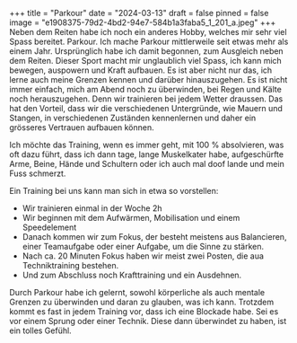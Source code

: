 +++
title = "Parkour"
date = "2024-03-13"
draft = false
pinned = false
image = "e1908375-79d2-4bd2-94e7-584b1a3faba5_1_201_a.jpeg"
+++
Neben dem Reiten habe ich noch ein anderes Hobby, welches mir sehr viel Spass bereitet. Parkour. Ich mache Parkour mittlerweile seit etwas mehr als einem Jahr. Ursprünglich habe ich damit begonnen, zum Ausgleich neben dem Reiten. Dieser Sport macht mir unglaublich viel Spass, ich kann mich bewegen, auspowern und Kraft aufbauen. Es ist aber nicht nur das, ich lerne auch meine Grenzen kennen und darüber hinauszugehen. Es ist nicht immer einfach, mich am Abend noch zu überwinden, bei Regen und Kälte noch herauszugehen. Denn wir trainieren bei jedem Wetter draussen. Das hat den Vorteil, dass wir die verschiedenen Untergründe, wie Mauern und Stangen, in verschiedenen Zuständen kennenlernen und daher ein grösseres Vertrauen aufbauen können. 

Ich möchte das Training, wenn es immer geht, mit 100 % absolvieren, was oft dazu führt, dass ich dann tage, lange Muskelkater habe, aufgeschürfte Arme, Beine, Hände und Schultern oder ich auch mal doof lande und mein Fuss schmerzt. 

Ein Training bei uns kann man sich in etwa so vorstellen: 

* Wir trainieren einmal in der Woche 2h 
* Wir beginnen mit dem Aufwärmen, Mobilisation und einem Speedelement
* Danach kommen wir zum Fokus, der besteht meistens aus Balancieren, einer Teamaufgabe oder einer Aufgabe, um die Sinne zu stärken. 
* Nach ca. 20 Minuten Fokus haben wir meist zwei Posten, die aua Techniktraining bestehen.
* Und zum Abschluss noch Krafttraining und ein Ausdehnen.

Durch Parkour habe ich gelernt, sowohl körperliche als auch mentale Grenzen zu überwinden und daran zu glauben, was ich kann. Trotzdem kommt es fast in jedem Training vor, dass ich eine Blockade habe. Sei es vor einem Sprung oder einer Technik. Diese dann überwindet zu haben, ist ein tolles Gefühl.